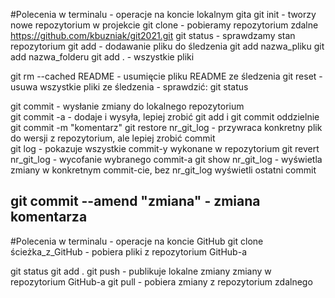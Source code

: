 #Polecenia w terminalu - operacje na koncie lokalnym gita
git init - tworzy nowe repozytorium w projekcie
git clone - pobieramy repozytorium zdalne https://github.com/kbuzniak/git2021.git
git status - sprawdzamy stan repozytorium
git add - dodawanie pliku do śledzenia
git add nazwa_pliku
git add nazwa_folderu
git add . - wszystkie pliki

git rm --cached README - usumięcie pliku README ze śledzenia
git reset - usuwa wszystkie pliki ze śledzenia - sprawdzić: git status

git commit - wysłanie zmiany do lokalnego repozytorium  
 git commit -a - dodaje i wysyła, lepiej zrobić git add i git commit oddzielnie
git commit -m "komentarz"
git restore nr_git_log - przywraca konkretny plik do wersji z repozytorium, ale lepiej zrobić commit  
git log - pokazuje wszystkie commit-y wykonane w repozytorium
git revert nr_git_log - wycofanie wybranego commit-a
git show nr_git_log - wyświetla zmiany w konkretnym commit-cie, bez nr_git_log wyświetli ostatni commit

## git commit --amend "zmiana" - zmiana komentarza

#Polecenia w terminalu - operacje na koncie GitHub
git clone ścieżka_z_GitHub - pobiera pliki z repozytorium GitHub-a

git status
git add .
git push - publikuje lokalne zmiany zmiany w repozytorium GitHub-a
git pull - pobiera zmiany z repozytorium zdalnego
